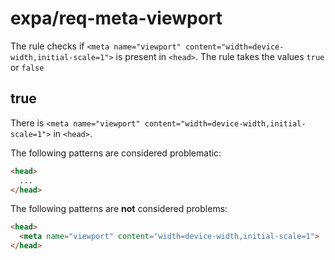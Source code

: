 # expa/req-meta-viewport

The rule checks if `<meta name="viewport" content="width=device-width,initial-scale=1">` is present in `<head>`. The rule takes the values `true` or `false`

## true 
There is `<meta name="viewport" content="width=device-width,initial-scale=1">` in `<head>`.

The following patterns are considered problematic:
```html
<head>
  ...
</head>
```

The following patterns are **not** considered problems:
```html
<head>
  <meta name="viewport" content="width=device-width,initial-scale=1">
</head>
```

